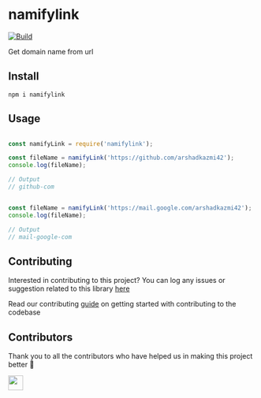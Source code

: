 # namifylink

[![Build](https://github.com/arshadkazmi42/namifylink/actions/workflows/nodejs.yml/badge.svg)](https://github.com/arshadkazmi42/namifylink/actions/workflows/nodejs.yml)

Get domain name from url

## Install

```
npm i namifylink
```

## Usage

```javascript

const namifyLink = require('namifylink');

const fileName = namifyLink('https://github.com/arshadkazmi42');
console.log(fileName);

// Output
// github-com


const fileName = namifyLink('https://mail.google.com/arshadkazmi42');
console.log(fileName);

// Output
// mail-google-com

```

## Contributing

Interested in contributing to this project?
You can log any issues or suggestion related to this library [here](https://github.com/arshadkazmi42/namifylink/issues/new)

Read our contributing [guide](CONTRIBUTING.md) on getting started with contributing to the codebase

## Contributors

Thank you to all the contributors who have helped us in making this project better :raised_hands:

<a href="https://github.com/arshadkazmi42"><img src="https://github.com/arshadkazmi42.png" width="30" /></a>
